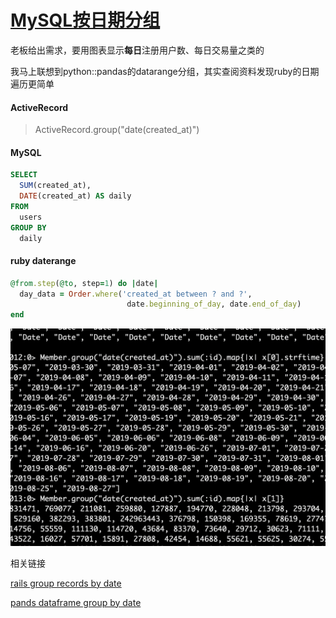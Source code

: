 # [MySQL按日期分组](/2019/12/mysql_group_by_date.md)

老板给出需求，要用图表显示**每日**注册用户数、每日交易量之类的

我马上联想到python::pandas的datarange分组，其实查阅资料发现ruby的日期遍历更简单

<!-- tabs:start -->

#### **ActiveRecord**

> ActiveRecord.group("date(created_at)")

#### **MySQL**

```sql
SELECT
  SUM(created_at),
  DATE(created_at) AS daily
FROM
  users
GROUP BY
  daily
```

#### **ruby daterange**

```ruby
@from.step(@to, step=1) do |date|
  day_data = Order.where('created_at between ? and ?',
                          date.beginning_of_day, date.end_of_day)
end
```

<!-- tabs:end -->

!["MySQL_group_by_date"](mysql_group_by_date.png ':size=484x304')

<i class="fa fa-hashtag"></i>
相关链接

[rails group records by date](https://stackoverflow.com/questions/12657753/rails-group-records-by-dates-of-created-at)

[pands dataframe group by date](https://stackoverflow.com/questions/12657753/rails-group-records-by-dates-of-created-at ':disabled')


